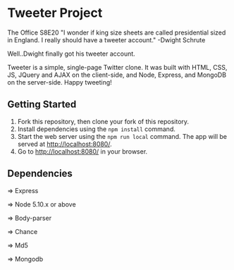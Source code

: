 # Tweeter Project

The Office S8E20
"I wonder if king size sheets are called presidential sized in England. I really should have a tweeter account." -Dwight Schrute

Well..Dwight finally got his tweeter account.

Tweeter is a simple, single-page Twitter clone.  It was built with HTML, CSS, JS, JQuery and AJAX on the client-side, and Node, Express, and MongoDB on the server-side.  Happy tweeting!


## Getting Started

1. Fork this repository, then clone your fork of this repository.
2. Install dependencies using the `npm install` command.
3. Start the web server using the `npm run local` command. The app will be served at <http://localhost:8080/>.
4. Go to <http://localhost:8080/> in your browser.


## Dependencies

⇒ Express

⇒ Node 5.10.x or above

⇒ Body-parser

⇒ Chance

⇒ Md5

⇒ Mongodb
